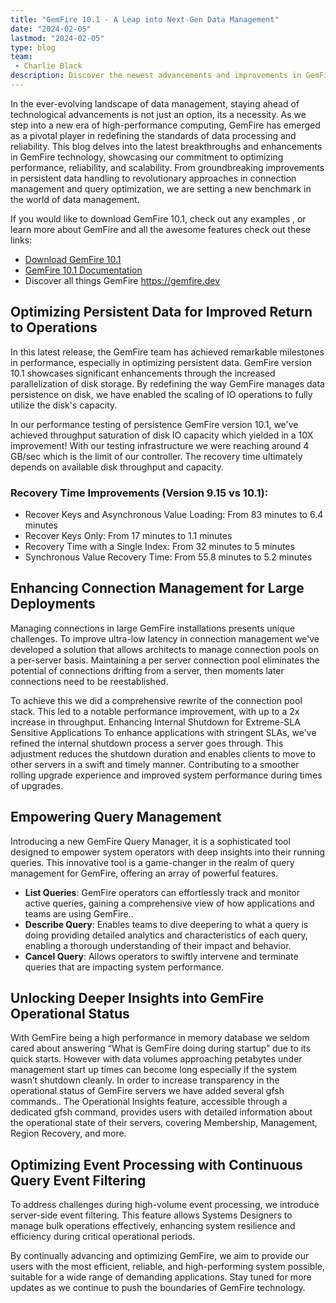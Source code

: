 ```yaml
---
title: "GemFire 10.1 - A Leap into Next-Gen Data Management"
date: "2024-02-05"
lastmod: "2024-02-05"
type: blog
team:
 - Charlie Black
description: Discover the newest advancements and improvements in GemFire technology, highlighting our dedication to enhancing performance, reliability, and scalability.
--- 
```


In the ever-evolving landscape of data management, staying ahead of technological advancements is not just an option, its a necessity. As we step into a new era of high-performance computing, GemFire has emerged as a pivotal player in redefining the standards of data processing and reliability. This blog delves into the latest breakthroughs and enhancements in GemFire technology, showcasing our commitment to optimizing performance, reliability, and scalability. From groundbreaking improvements in persistent data handling to revolutionary approaches in connection management and query optimization, we are setting a new benchmark in the world of data management. 

If you would like to download GemFire 10.1, check out any examples , or learn more about GemFire and all the awesome features check out these links:

* [Download GemFire 10.1](https://support.broadcom.com/)
* [GemFire 10.1 Documentation](https://docs.vmware.com/en/VMware-GemFire/10.1/gf/about_gemfire.html)
* Discover all things GemFire https://gemfire.dev 

## Optimizing Persistent Data for Improved Return to Operations

In this latest release, the GemFire team has achieved remarkable milestones in performance, especially in optimizing persistent data. GemFire version 10.1 showcases significant enhancements through the increased parallelization of disk storage. By redefining the way GemFire manages data persistence on disk, we have enabled the scaling of IO operations to fully utilize the disk's capacity.

In our performance testing of persistence GemFire version 10.1, we've achieved throughput saturation of disk IO capacity which yielded in a 10X improvement!  With our testing infrastructure we were reaching around 4 GB/sec which is the limit of our controller. The recovery time ultimately depends on available disk throughput and capacity.

### Recovery Time Improvements (Version 9.15 vs 10.1):

* Recover Keys and Asynchronous Value Loading: From 83 minutes to 6.4 minutes
* Recover Keys Only: From 17 minutes to 1.1 minutes
* Recovery Time with a Single Index: From 32 minutes to 5 minutes
* Synchronous Value Recovery Time: From 55.8 minutes to 5.2 minutes

## Enhancing Connection Management for Large Deployments

Managing connections in large GemFire installations presents unique challenges. To improve ultra-low latency in connection management we've developed a solution that allows architects to manage connection pools on a per-server basis. Maintaining a per server connection pool eliminates the potential of connections drifting from a server, then moments later connections need to be reestablished.

To achieve this we did a comprehensive rewrite of the connection pool stack.  This led to a notable performance improvement, with up to a 2x increase in throughput.
Enhancing Internal Shutdown for Extreme-SLA Sensitive Applications
To enhance applications with stringent SLAs, we've refined the internal shutdown process a server goes through. This adjustment reduces the shutdown duration and enables clients to move to other servers in a swift and timely manner.  Contributing to a smoother rolling upgrade experience  and improved system performance during times of upgrades.

## Empowering Query Management

Introducing a new GemFire Query Manager, it is a sophisticated tool designed to empower system operators with deep insights into their running queries. This innovative tool is a game-changer in the realm of query management for GemFire, offering an array of powerful features. 
* **List Queries**: GemFire operators can effortlessly track and monitor active queries, gaining a comprehensive view of how applications and teams are using GemFire.. 
* **Describe Query**: Enables teams to dive deepering to what a query is doing providing detailed analytics and characteristics of each query, enabling a thorough understanding of their impact and behavior. 
 * **Cancel Query**: Allows operators to swiftly intervene and terminate queries that are impacting system performance. 

## Unlocking Deeper Insights into GemFire Operational Status

With GemFire being a high performance in memory database we seldom cared about answering “What is GemFire doing during startup” due to its quick starts.   However with data volumes approaching petabytes under management start up times can become long especially if the system wasn’t shutdown cleanly.   In order to increase transparency in the operational status of GemFire servers we have added several gfsh commands.. The Operational Insights feature, accessible through a dedicated gfsh command, provides users with detailed information about the operational state of their servers, covering Membership, Management, Region Recovery, and more.

## Optimizing Event Processing with Continuous Query Event Filtering

To address challenges during high-volume event processing, we introduce server-side event filtering. This feature allows Systems Designers to manage bulk operations effectively, enhancing system resilience and efficiency during critical operational periods.


By continually advancing and optimizing GemFire, we aim to provide our users with the most efficient, reliable, and high-performing system possible, suitable for a wide range of demanding applications. Stay tuned for more updates as we continue to push the boundaries of GemFire technology.

